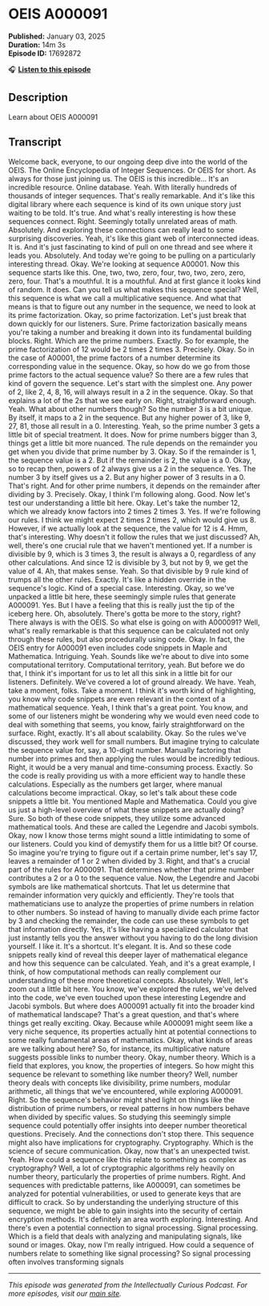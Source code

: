 # OEIS A000091

**Published:** January 03, 2025  
**Duration:** 14m 3s  
**Episode ID:** 17692872

🎧 **[Listen to this episode](https://intellectuallycurious.buzzsprout.com/2529712/episodes/17692872-oeis-a000091)**

## Description

Learn about OEIS A000091

## Transcript

Welcome back, everyone, to our ongoing deep dive into the world of the OEIS. The Online Encyclopedia of Integer Sequences. Or OEIS for short. As always for those just joining us. The OEIS is this incredible... It's an incredible resource. Online database. Yeah. With literally hundreds of thousands of integer sequences. That's really remarkable. And it's like this digital library where each sequence is kind of its own unique story just waiting to be told. It's true. And what's really interesting is how these sequences connect. Right. Seemingly totally unrelated areas of math. Absolutely. And exploring these connections can really lead to some surprising discoveries. Yeah, it's like this giant web of interconnected ideas. It is. And it's just fascinating to kind of pull on one thread and see where it leads you. Absolutely. And today we're going to be pulling on a particularly interesting thread. Okay. We're looking at sequence A00001. Now this sequence starts like this. One, two, two, zero, four, two, two, zero, zero, zero, four. That's a mouthful. It is a mouthful. And at first glance it looks kind of random. It does. Can you tell us what makes this sequence special? Well, this sequence is what we call a multiplicative sequence. And what that means is that to figure out any number in the sequence, we need to look at its prime factorization. Okay, so prime factorization. Let's just break that down quickly for our listeners. Sure. Prime factorization basically means you're taking a number and breaking it down into its fundamental building blocks. Right. Which are the prime numbers. Exactly. So for example, the prime factorization of 12 would be 2 times 2 times 3. Precisely. Okay. So in the case of A00001, the prime factors of a number determine its corresponding value in the sequence. Okay, so how do we go from those prime factors to the actual sequence value? So there are a few rules that kind of govern the sequence. Let's start with the simplest one. Any power of 2, like 2, 4, 8, 16, will always result in a 2 in the sequence. Okay. So that explains a lot of the 2s that we see early on. Right, straightforward enough. Yeah. What about other numbers though? So the number 3 is a bit unique. By itself, it maps to a 2 in the sequence. But any higher power of 3, like 9, 27, 81, those all result in a 0. Interesting. Yeah, so the prime number 3 gets a little bit of special treatment. It does. Now for prime numbers bigger than 3, things get a little bit more nuanced. The rule depends on the remainder you get when you divide that prime number by 3. Okay. So if the remainder is 1, the sequence value is a 2. But if the remainder is 2, the value is a 0. Okay, so to recap then, powers of 2 always give us a 2 in the sequence. Yes. The number 3 by itself gives us a 2. But any higher power of 3 results in a 0. That's right. And for other prime numbers, it depends on the remainder after dividing by 3. Precisely. Okay, I think I'm following along. Good. Now let's test our understanding a little bit here. Okay. Let's take the number 12, which we already know factors into 2 times 2 times 3. Yes. If we're following our rules. I think we might expect 2 times 2 times 2, which would give us 8. However, if we actually look at the sequence, the value for 12 is 4. Hmm, that's interesting. Why doesn't it follow the rules that we just discussed? Ah, well, there's one crucial rule that we haven't mentioned yet. If a number is divisible by 9, which is 3 times 3, the result is always a 0, regardless of any other calculations. And since 12 is divisible by 3, but not by 9, we get the value of 4. Ah, that makes sense. Yeah. So that divisible by 9 rule kind of trumps all the other rules. Exactly. It's like a hidden override in the sequence's logic. Kind of a special case. Interesting. Okay, so we've unpacked a little bit here, these seemingly simple rules that generate A000091. Yes. But I have a feeling that this is really just the tip of the iceberg here. Oh, absolutely. There's gotta be more to the story, right? There always is with the OEIS. So what else is going on with A000091? Well, what's really remarkable is that this sequence can be calculated not only through these rules, but also procedurally using code. Okay. In fact, the OEIS entry for A000091 even includes code snippets in Maple and Mathematica. Intriguing. Yeah. Sounds like we're about to dive into some computational territory. Computational territory, yeah. But before we do that, I think it's important for us to let all this sink in a little bit for our listeners. Definitely. We've covered a lot of ground already. We have. Yeah, take a moment, folks. Take a moment. I think it's worth kind of highlighting, you know why code snippets are even relevant in the context of a mathematical sequence. Yeah, I think that's a great point. You know, and some of our listeners might be wondering why we would even need code to deal with something that seems, you know, fairly straightforward on the surface. Right, exactly. It's all about scalability. Okay. So the rules we've discussed, they work well for small numbers. But imagine trying to calculate the sequence value for, say, a 10-digit number. Manually factoring that number into primes and then applying the rules would be incredibly tedious. Right, it would be a very manual and time-consuming process. Exactly. So the code is really providing us with a more efficient way to handle these calculations. Especially as the numbers get larger, where manual calculations become impractical. Okay, so let's talk about these code snippets a little bit. You mentioned Maple and Mathematica. Could you give us just a high-level overview of what these snippets are actually doing? Sure. So both of these code snippets, they utilize some advanced mathematical tools. And these are called the Legendre and Jacobi symbols. Okay, now I know those terms might sound a little intimidating to some of our listeners. Could you kind of demystify them for us a little bit? Of course. So imagine you're trying to figure out if a certain prime number, let's say 17, leaves a remainder of 1 or 2 when divided by 3. Right, and that's a crucial part of the rules for A000091. That determines whether that prime number contributes a 2 or a 0 to the sequence value. Now, the Legendre and Jacobi symbols are like mathematical shortcuts. That let us determine that remainder information very quickly and efficiently. They're tools that mathematicians use to analyze the properties of prime numbers in relation to other numbers. So instead of having to manually divide each prime factor by 3 and checking the remainder, the code can use these symbols to get that information directly. Yes, it's like having a specialized calculator that just instantly tells you the answer without you having to do the long division yourself. I like it. It's a shortcut. It's elegant. It is. And so these code snippets really kind of reveal this deeper layer of mathematical elegance and how this sequence can be calculated. Yeah, and it's a great example, I think, of how computational methods can really complement our understanding of these more theoretical concepts. Absolutely. Well, let's zoom out a little bit here. You know, we've explored the rules, we've delved into the code, we've even touched upon these interesting Legendre and Jacobi symbols. But where does A000091 actually fit into the broader kind of mathematical landscape? That's a great question, and that's where things get really exciting. Okay. Because while A000091 might seem like a very niche sequence, its properties actually hint at potential connections to some really fundamental areas of mathematics. Okay, what kinds of areas are we talking about here? So, for instance, its multiplicative nature suggests possible links to number theory. Okay, number theory. Which is a field that explores, you know, the properties of integers. So how might this sequence be relevant to something like number theory? Well, number theory deals with concepts like divisibility, prime numbers, modular arithmetic, all things that we've encountered, while exploring A000091. Right. So the sequence's behavior might shed light on things like the distribution of prime numbers, or reveal patterns in how numbers behave when divided by specific values. So studying this seemingly simple sequence could potentially offer insights into deeper number theoretical questions. Precisely. And the connections don't stop there. This sequence might also have implications for cryptography. Cryptography. Which is the science of secure communication. Okay, now that's an unexpected twist. Yeah. How could a sequence like this relate to something as complex as cryptography? Well, a lot of cryptographic algorithms rely heavily on number theory, particularly the properties of prime numbers. Right. And sequences with predictable patterns, like A000091, can sometimes be analyzed for potential vulnerabilities, or used to generate keys that are difficult to crack. So by understanding the underlying structure of this sequence, we might be able to gain insights into the security of certain encryption methods. It's definitely an area worth exploring. Interesting. And there's even a potential connection to signal processing. Signal processing. Which is a field that deals with analyzing and manipulating signals, like sound or images. Okay, now I'm really intrigued. How could a sequence of numbers relate to something like signal processing? So signal processing often involves transforming signals

---
*This episode was generated from the Intellectually Curious Podcast. For more episodes, visit our [main site](https://intellectuallycurious.buzzsprout.com).*
